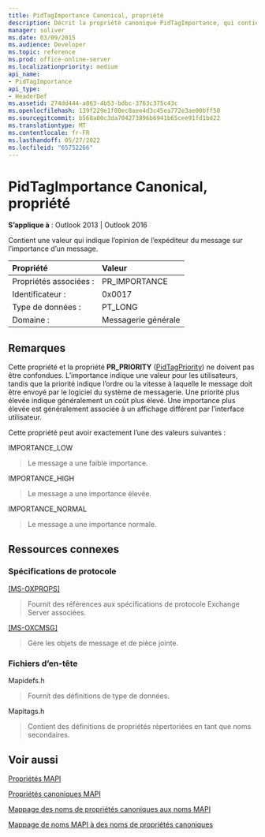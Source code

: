 ```yaml
---
title: PidTagImportance Canonical, propriété
description: Décrit la propriété canonique PidTagImportance, qui contient une valeur qui indique l’opinion de l’expéditeur du message sur l’importance d’un message.
manager: soliver
ms.date: 03/09/2015
ms.audience: Developer
ms.topic: reference
ms.prod: office-online-server
ms.localizationpriority: medium
api_name:
- PidTagImportance
api_type:
- HeaderDef
ms.assetid: 274dd444-a863-4b53-bdbc-3763c375c43c
ms.openlocfilehash: 139f229e1f80ec0aee4d3c45ea772e3ae00bff50
ms.sourcegitcommit: b568a00c3da704273896b6941b65cee91fd1bd22
ms.translationtype: MT
ms.contentlocale: fr-FR
ms.lasthandoff: 05/27/2022
ms.locfileid: "65752266"
---
```

# <a name="pidtagimportance-canonical-property"></a>PidTagImportance Canonical, propriété

  
  
**S’applique à** : Outlook 2013 | Outlook 2016 
  
Contient une valeur qui indique l’opinion de l’expéditeur du message sur l’importance d’un message. 
  
|Propriété|Valeur|
|:-----|:-----|
|Propriétés associées :  <br/> |PR_IMPORTANCE  <br/> |
|Identificateur :  <br/> |0x0017  <br/> |
|Type de données :  <br/> |PT_LONG  <br/> |
|Domaine :  <br/> |Messagerie générale  <br/> |
   
## <a name="remarks"></a>Remarques

Cette propriété et la propriété **PR_PRIORITY** ([PidTagPriority](pidtagpriority-canonical-property.md)) ne doivent pas être confondues. L’importance indique une valeur pour les utilisateurs, tandis que la priorité indique l’ordre ou la vitesse à laquelle le message doit être envoyé par le logiciel du système de messagerie. Une priorité plus élevée indique généralement un coût plus élevé. Une importance plus élevée est généralement associée à un affichage différent par l’interface utilisateur. 
  
Cette propriété peut avoir exactement l’une des valeurs suivantes :
  
IMPORTANCE_LOW 
  
> Le message a une faible importance.
    
IMPORTANCE_HIGH 
  
> Le message a une importance élevée.
    
IMPORTANCE_NORMAL 
  
> Le message a une importance normale.
    
## <a name="related-resources"></a>Ressources connexes

### <a name="protocol-specifications"></a>Spécifications de protocole

[[MS-OXPROPS]](https://msdn.microsoft.com/library/f6ab1613-aefe-447d-a49c-18217230b148%28Office.15%29.aspx)
  
> Fournit des références aux spécifications de protocole Exchange Server associées.
    
[[MS-OXCMSG]](https://msdn.microsoft.com/library/7fd7ec40-deec-4c06-9493-1bc06b349682%28Office.15%29.aspx)
  
> Gère les objets de message et de pièce jointe.
    
### <a name="header-files"></a>Fichiers d’en-tête

Mapidefs.h
  
> Fournit des définitions de type de données.
    
Mapitags.h
  
> Contient des définitions de propriétés répertoriées en tant que noms secondaires.
    
## <a name="see-also"></a>Voir aussi



[Propriétés MAPI](mapi-properties.md)
  
[Propriétés canoniques MAPI](mapi-canonical-properties.md)
  
[Mappage des noms de propriétés canoniques aux noms MAPI](mapping-canonical-property-names-to-mapi-names.md)
  
[Mappage de noms MAPI à des noms de propriétés canoniques](mapping-mapi-names-to-canonical-property-names.md)

